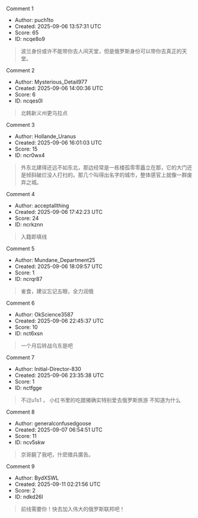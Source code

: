 Comment 1

- Author: puch1to
- Created: 2025-09-06 13:57:31 UTC
- Score: 65
- ID: ncqe8o9

> 波兰身份或许不能带你去人间天堂，但是俄罗斯身份可以带你去真正的天堂。

Comment 2

- Author: Mysterious_Detail977
- Created: 2025-09-06 14:00:36 UTC
- Score: 6
- ID: ncqes0l

> 北韩新义州更乌拉点

Comment 3

- Author: Hollande_Uranus
- Created: 2025-09-06 16:01:03 UTC
- Score: 15
- ID: ncr0wx4

> 外东北建得还远不如东北，那边经常是一栋楼孤零零矗立在那，它的大门还是倾斜破烂没人打扫的。那几个叫得出名字的城市，整体感官上就像一群废弃之城。

Comment 4

- Author: acceptallthing
- Created: 2025-09-06 17:42:23 UTC
- Score: 24
- ID: ncrkznn

> 入籍即填线

Comment 5

- Author: Mundane_Department25
- Created: 2025-09-06 18:09:57 UTC
- Score: 1
- ID: ncrqr87

> 雀食，建议忘记五眼，全力润俄

Comment 6

- Author: OkScience3587
- Created: 2025-09-06 22:45:37 UTC
- Score: 10
- ID: nct6xsn

> 一个月后转战乌东是吧

Comment 7

- Author: Initial-Director-830
- Created: 2025-09-06 23:35:38 UTC
- Score: 1
- ID: nctfgge

> 不过u1s1 ， 小红书里的吃腊猪确实特别爱去俄罗斯旅游 不知道为什么

Comment 8

- Author: generalconfusedgoose
- Created: 2025-09-07 06:54:51 UTC
- Score: 11
- ID: ncv5skw

> 京哥饒了我吧，什麽徵兵廣告。

Comment 9

- Author: BydXSWL
- Created: 2025-09-11 02:21:56 UTC
- Score: 2
- ID: ndkd26l

> 前线需要你！快去加入伟大的俄罗斯联邦吧！
